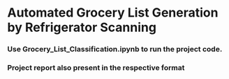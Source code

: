 # Automated Grocery List Generation by Refrigerator Scanning

### Use Grocery_List_Classification.ipynb to run the project code.
### Project report also present in the respective format
